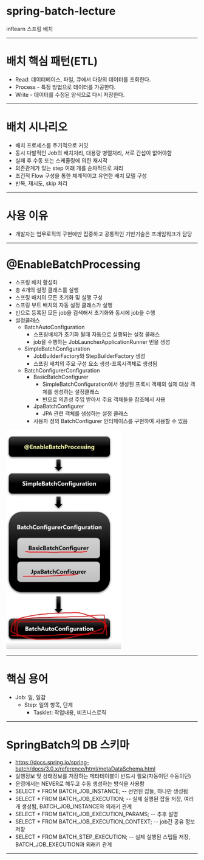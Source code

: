 # spring-batch-lecture
inflearn 스프링 배치

---

# 배치 핵심 패턴(ETL)
- Read: 데이터베이스, 파일, 큐에서 다량의 데이터를 조회한다.
- Process - 특정 방법으로 데이터를 가공한다.
- Write - 데이터를 수정된 양식으로 다시 저장한다.

---

# 배치 시나리오
- 배치 프로세스를 주기적으로 커밋
- 동시 다발적인 Job의 배치처리, 대용량 병렬처리, 서로 간섭이 없어야함
- 실패 후 수동 또는 스케줄링에 의한 재시작
- 의존관계가 있는 step 여래 개를 순차적으로 처리
- 조건적 Flow 구성을 통한 체계적이고 유연한 배치 모델 구성
- 반복, 재시도, skip 처리

---

# 사용 이유
- 개발자는 업무로직의 구현에만 집중하고 공통적인 기반기술은 프레임워크가 담당

---

# @EnableBatchProcessing
- 스프링 배치 활성화
- 총 4개의 설정 클래스를 실행
- 스프링 배치의 모든 초기화 및 실행 구성
- 스프링 부트 배치의 자동 설정 클래스가 실행
- 빈으로 등록된 모든 job을 검색해서 초기화와 동시에 job을 수행
- 설정클래스
  - BatchAutoConfiguration
    - 스프링배치가 초기화 될때 자동으로 실행되는 설정 클래스
    - job을 수행하는 JobLauncherApplicationRunner 빈을 생성
  - SimpleBatchConfiguration
    - JobBuilderFactory와 StepBuilderFactory 생성
    - 스프링 배치의 주요 구성 요소 생성-프록시객체로 생성됨
  - BatchConfigurerConfiguration
    - BasicBatchConfigurer
      - SimpleBatchConfiguration에서 생성된 프록시 객체의 실제 대상 객체를 생성하는 설정클래스
      - 빈으로 의존성 주입 받아서 주요 객체들을 참조해서 사용
    - JpaBatchConfigurer
      - JPA 관련 객체를 생성하는 설정 클래스
    - 사용자 정의 BatchConfigurer 인터페이스를 구현하여 사용할 수 있음

![img.png](img.png)

---

# 핵심 용어
- Job: 일, 일감
  - Step: 일의 항목, 단계
    - Tasklet: 작업내용, 비즈니스로직

--- 

# SpringBatch의 DB 스키마
- https://docs.spring.io/spring-batch/docs/3.0.x/reference/html/metaDataSchema.html
- 실행정보 및 상태정보를 저장하는 메타테이블이 반드시 필요(자동이던 수동이던)
- 운영에서는 NEVER로 해두고 수동 생성하는 방식을 사용함
- SELECT * FROM BATCH_JOB_INSTANCE; -- 선언된 잡들, 하나만 생성됨
- SELECT * FROM BATCH_JOB_EXECUTION; -- 실제 실행된 잡들 저장, 여러개 생성됨, BATCH_JOB_INSTANCE와 외래키 관계
- SELECT * FROM BATCH_JOB_EXECUTION_PARAMS; -- 추후 설명
- SELECT * FROM BATCH_JOB_EXECUTION_CONTEXT; -- job간 공유 정보저장
- SELECT * FROM BATCH_STEP_EXECUTION; -- 실제 실행된 스텝들 저장, BATCH_JOB_EXECUTION과 외래키 관계

--- 
